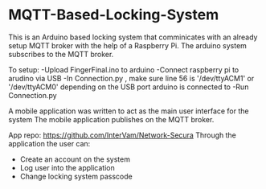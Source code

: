 # MQTT-Based-Locking-System
This is an Arduino based locking system that comminicates with an already setup MQTT broker with the help of a Raspberry Pi.
The arduino system subscribes to the MQTT broker.

To setup:
-Upload FingerFinal.ino to arduino
-Connect raspberry pi to arudino via USB
-In Connection.py , make sure line 56 is '/dev/ttyACM1' or '/dev/ttyACM0' depending on the USB port arduino is connected to
-Run Connection.py

A mobile application was written to act as the main user interface for the system
The mobile application publishes on the MQTT broker.

App repo: https://github.com/InterVam/Network-Secura
Through the application the user can:
- Create an account on the system
- Log user into the application
- Change locking system passcode
